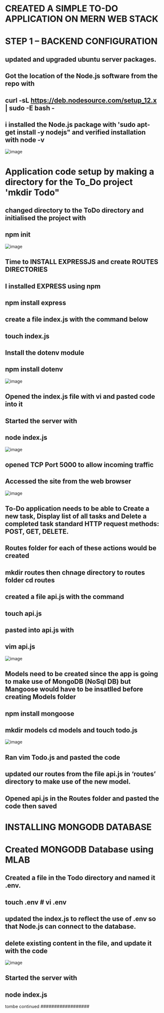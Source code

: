 # CREATED A SIMPLE TO-DO APPLICATION ON MERN WEB STACK
# STEP 1 – BACKEND CONFIGURATION
## updated and upgraded ubuntu server packages.
## Got the location of the Node.js software from the repo with 
## curl -sL https://deb.nodesource.com/setup_12.x | sudo -E bash -
## i installed the Node.js package with 'sudo apt-get install -y nodejs" and verified installation with node -v
![image](https://user-images.githubusercontent.com/101482368/158499708-7572f84f-f4a8-4815-9259-b7e80d6d854e.png)
# Application code setup by making a directory for the To_Do project 'mkdir Todo"
## changed directory to the ToDo directory and initialised the project with
## npm init 
![image](https://user-images.githubusercontent.com/101482368/158500234-29299f0f-5997-47f6-b755-e3fc5eb5949d.png)
## Time to INSTALL EXPRESSJS and create ROUTES DIRECTORIES
## I installed EXPRESS using npm
## npm install express
## create a file index.js with the command below 
## touch index.js
## Install the dotenv module
## npm install dotenv
![image](https://user-images.githubusercontent.com/101482368/158501152-a0c1256a-2ff6-4ed6-8e12-ea2e63dbcd89.png)
## Opened the index.js file with vi and pasted code into it
## Started the server with
## node index.js
![image](https://user-images.githubusercontent.com/101482368/158501665-212abbb9-87c7-4e61-a71d-1f18f91f6d54.png)
## opened TCP Port 5000 to allow incoming traffic 
##
## Accessed the site from the web browser
![image](https://user-images.githubusercontent.com/101482368/158502708-a0c99cbf-36f2-41ce-b249-d8f5380229ca.png)
## To-Do application needs to be able to Create a new task, Display list of all tasks and Delete a completed task standard HTTP request methods: POST, GET, DELETE.
## Routes folder for each of these actions would be created
## mkdir routes then chnage directory to routes folder cd routes
## created a file api.js with the command
## touch api.js
## pasted into api.js with 
## vim api.js
![image](https://user-images.githubusercontent.com/101482368/158504128-765b79b2-278d-4605-8aae-f2c9c300a2c0.png)
## Models need to be created since the app is going to make use of MongoDB (NoSql DB) but Mangoose would have to be insatlled before creating Models folder
## npm install mongoose
## mkdir models cd models and touch todo.js
![image](https://user-images.githubusercontent.com/101482368/158504726-d02b9677-2b4b-4b1b-b701-7130bcf3a295.png)
## Ran vim Todo.js and pasted the code
## updated our routes from the file api.js in ‘routes’ directory to make use of the new model.
## Opened api.js in the Routes folder and pasted the code then saved
# INSTALLING MONGODB DATABASE
# Created MONGODB Database using MLAB
## Created a file in the Todo directory and named it .env.
## touch .env   # vi .env
## updated the index.js to reflect the use of .env so that Node.js can connect to the database.
## delete existing content in the file, and update it with the code
![image](https://user-images.githubusercontent.com/101482368/158512558-81948a32-8b95-45ec-862e-ac637c258350.png)
## Started the server with 
## node index.js


tombe continued
##################

